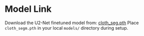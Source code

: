 # Model Link
Download the U2-Net finetuned model from: [cloth_seg.pth](https://tinyurl.com/garmentrx)
Place `cloth_segm.pth` in your local `models/` directory during setup.